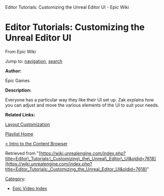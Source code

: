 Editor Tutorials: Customizing the Unreal Editor UI - Epic Wiki             

Editor Tutorials: Customizing the Unreal Editor UI
==================================================

From Epic Wiki

Jump to: [navigation](#mw-navigation), [search](#p-search)

  

**Author:**

Epic Games

**Description:**

Everyone has a particular way they like their UI set up. Zak explains how you can adjust and move the various elements of the UI to suit your needs.

**Related Links:**

[Layout Customization](https://docs.unrealengine.com/latest/INT/Engine/UI/InterfaceOverview/index.html)

[Playlist Home](/Category:Epic_Video_Playlists "Category:Epic Video Playlists")

[< Intro to the Content Browser](/Editor_Tutorials:_Intro_to_the_Content_Browser "Editor Tutorials: Intro to the Content Browser")

  

Retrieved from "[https://wiki.unrealengine.com/index.php?title=Editor\_Tutorials:\_Customizing\_the\_Unreal\_Editor\_UI&oldid=7618](https://wiki.unrealengine.com/index.php?title=Editor_Tutorials:_Customizing_the_Unreal_Editor_UI&oldid=7618)"

[Category](/Special:Categories "Special:Categories"):

*   [Epic Video Index](/index.php?title=Category:Epic_Video_Index&action=edit&redlink=1 "Category:Epic Video Index (page does not exist)")